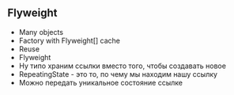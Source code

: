 ## Flyweight
- Many objects
- Factory with Flyweight[] cache
- Reuse
- Flyweight
- Ну типо храним ссылки вместо того, чтобы создавать новое
- RepeatingState - это то, по чему мы находим нашу ссылку
- Можно передать уникальное состояние ссылке
